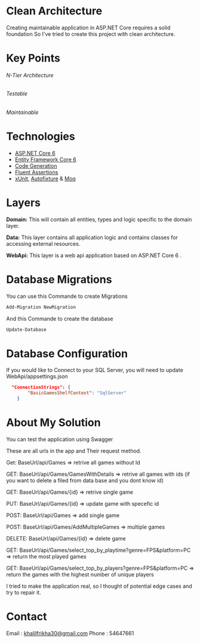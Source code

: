 # Clean Architecture

Creating maintainable application in ASP.NET Core requires a solid foundation So I've tried to create this project with clean architecture.

# Key Points

###### N-Tier Architecture
###### Testable
###### Maintainable

# Technologies

* [ASP.NET Core 6](https://docs.microsoft.com/en-us/aspnet/core/introduction-to-aspnet-core?view=aspnetcore-6.0)
* [Entity Framework Core 6](https://docs.microsoft.com/en-us/ef/core/)
* [Code Generation](https://www.nuget.org/packages/Microsoft.VisualStudio.Web.CodeGeneration.Design/)
* [Fluent Assertions](https://fluentassertions.com/)
* [xUnit](https://xunit.net/), [Autofixture](https://autofixture.github.io/) & [Moq](https://github.com/moq)

# Layers

**Domain:** This will contain all entities, types and logic specific to the domain layer.

**Data:** This layer contains all application logic and contains classes for accessing external resources.

**WebApi:** This layer is a web api application based on ASP.NET Core 6 .

# Database Migrations

You can use this Commande to create Migrations

```powershell
Add-Migration NewMigration
```

And this  Commande to create the database 

```powershell
Update-Database
```

# Database Configuration

If you would like to Connect to your SQL Server, you will need to update WebApi/appsettings.json

```json
  "ConnectionStrings": {
        "BasicGamesShelfContext": "SqlServer"
    }
```
# About My Solution

You can test the application using Swagger

These are all urls in the app and Their request method.

Get: BaseUrl/api/Games  => retrive all games without Id

GET: BaseUrl/api/Games/GamesWithDetails  => retrive all games with ids (if you want to delete a filed from data base and you dont know id) 

GET: BaseUrl/api/Games/{id} =>  retrive single game

PUT: BaseUrl/api/Games/{id} => update game with specefic id

POST: BaseUrl/api/Games =>  add single game 

POST: BaseUrl/api/Games/AddMultipleGames =>  multiple games

DELETE: BaseUrl/api/Games/{id} => delete game 

GET: BaseUrl/api/Games/select_top_by_playtime?genre=FPS&platform=PC  => return the most played games 

GET: BaseUrl/api/Games/select_top_by_players?genre=FPS&platform=PC  => return the games with the highest number of unique players

I tried to make the application real, so I thought of potential edge cases and try to repair it.

# Contact

Email : khalilfrikha30@gmail.com
Phone : 54647661









